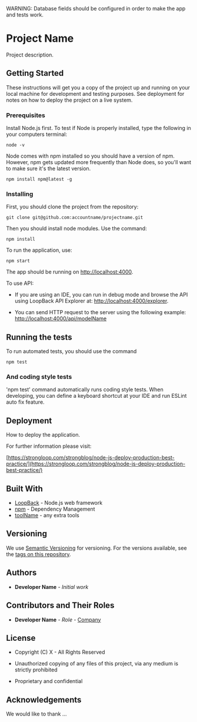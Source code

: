 WARNING: Database fields should be configured in order to make the app and tests work. 

# Project Name

Project description.

## Getting Started

These instructions will get you a copy of the project up and running on your local machine for development and testing purposes. See deployment for notes on how to deploy the project on a live system.

### Prerequisites

Install Node.js first. To test if Node is properly installed, type the following in your computers terminal:

```
node -v
```

Node comes with npm installed so you should have a version of npm. However, npm gets updated more frequently than Node does, so you'll want to make sure it's the latest version.

```
npm install npm@latest -g
```

### Installing

First, you should clone the project from the repository:

```
git clone git@github.com:accountname/projectname.git
```

Then you should install node modules. Use the command:
```
npm install
```

To run the application, use:

```
npm start
```

The app should be running on [http://localhost:4000](http://localhost:4000).

To use API:

- If you are using an IDE, you can run in debug mode and browse the API using LoopBack API Explorer at: [http://localhost:4000/explorer](http://localhost:4000/explorer).

- You can send HTTP request to the server using the following example: [http://localhost:4000/api/modelName](http://localhost:4000/api/modelName)


## Running the tests

To run automated tests, you should use the command

```
npm test
```

### And coding style tests

'npm test' command automatically runs coding style tests. When developing, you can define a keyboard shortcut at your IDE and run ESLint auto fix feature.


## Deployment

How to deploy the application.

For further information please visit:

[https://strongloop.com/strongblog/node-js-deploy-production-best-practice/](https://strongloop.com/strongblog/node-js-deploy-production-best-practice/)


## Built With

* [LoopBack](https://loopback.io/) - Node.js web framework
* [npm](https://www.npmjs.com/) - Dependency Management
* [toolName](https://toolurl.com) - any extra tools


## Versioning

We use [Semantic Versioning](http://semver.org/) for versioning. For the versions available, see the [tags on this repository](https://github.com/accountname/projectname/tags).


## Authors

* **Developer Name** - *Initial work*


## Contributors and Their Roles

* **Developer Name** - *Role* - [Company](http://website.com)


## License

* Copyright (C) X - All Rights Reserved

* Unauthorized copying of any files of this project, via any medium is strictly prohibited

* Proprietary and confidential


## Acknowledgements

We would like to thank ...
